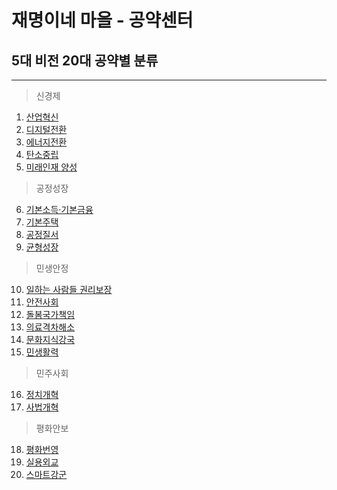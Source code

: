 
# 재명이네 마을 - 공약센터

## 5대 비전 20대 공약별 분류

---

> 신경제
1. [산업혁신](./003_001.md)
2. [디지털전환](./003_002.md)
3. [에너지전환](./003_003.md)
4. [탄소중립](./003_004.md)
5. [미래인재 양성](./003_005.md)

> 공정성장
6. [기본소득·기본금융](./003_006.md)
7. [기본주택](./003_007.md)
8. [공정질서](./003_008.md)
9. [균형성장](./003_009.md)

> 민생안정
10. [일하는 사람들 권리보장](./003_010.md)
11. [안전사회](./003_011.md)
12. [돌봄국가책임](./003_012.md)
13. [의료격차해소](./003_013.md)
14. [문화지식강국](./003_014.md)
15. [민생활력](./003_015.md)

> 민주사회
16. [정치개혁](./003_016.md)
17. [사법개혁](./003_018.md)

> 평화안보
18. [평화번영](./003_018.md)
19. [실용외교](./003_019.md)
20. [스마트강군](./003_020.md)